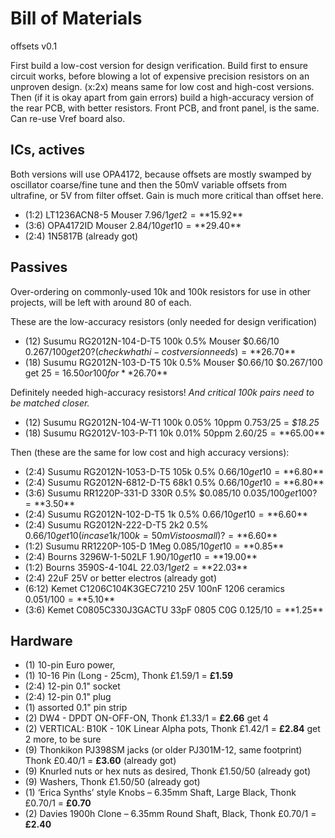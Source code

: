 # Bill of Materials

offsets v0.1

First build a low-cost version for design verification. Build first to ensure circuit works, before blowing a lot of expensive precision resistors on an unproven design. (x:2x) means same for low cost and high-cost versions. Then (if it is okay apart from gain errors) build a high-accuracy version of the rear PCB, with better resistors.  Front PCB, and front panel, is the same. Can re-use Vref board also.

## ICs, actives

Both versions will use OPA4172, because offsets are mostly swamped by oscillator coarse/fine tune and then the 50mV variable offsets from ultrafine, or 5V from filter offset. Gain is much more critical than offset here.

- (1:2) LT1236ACN8-5 Mouser $7.96/1 get 2 = **$15.92**
- (3:6) OPA4172ID Mouser $2.84/10 get 10 = **$29.40**
- (2:4) 1N5817B (already got)

## Passives

Over-ordering on commonly-used 10k and 100k resistors for use in other projects, will be left with around 80 of each.

These are the low-accuracy resistors (only needed for design verification)

- (12) Susumu RG2012N-104-D-T5 100k 0.5% Mouser $0.66/10 $0.267/100 get 20? (check what hi-cost version needs) = **$26.70**
- (18) Susumu RG2012N-103-D-T5 10k 0.5% Mouser $0.66/10 $0.267/100 get 25 = $16.50 or 100 for **$26.70**

Definitely needed high-accuracy resistors! *And critical 100k pairs need to be matched closer.*

- (12) Susumu RG2012N-104-W-T1 100k 0.05%  10ppm 0.753/25 = *$18.25*
- (18) Susumu RG2012V-103-P-T1 10k 0.01% 50ppm $2.60/25 = **$65.00**

Then (these are the same for low cost and high accuracy versions):

- (2:4) Susumu RG2012N-1053-D-T5 105k 0.5% $0.66/10 get 10 = **$6.80**
- (2:4) Susumu RG2012N-6812-D-T5 68k1 0.5% $0.66/10 get 10 = **$6.80**
- (3:6) Susumu RR1220P-331-D 330R 0.5% $0.085/10 $0.035/100 get 100? = **$3.50**
- (2:4) Susumu RG2012N-102-D-T5  1k 0.5% $0.66/10 get 10 = **$6.60**
- (2:4) Susumu RG2012N-222-D-T5   2k2 0.5% $0.66/10 get 10 (in case 1k/100k = 50mV is too small)? = **$6.60**
- (1:2) Susumu RR1220P-105-D 1Meg $0.085/10 get 10 = **$0.85**
- (2:4) Bourns 3296W-1-502LF $1.90/10 get 10 = **$19.00**
- (1:2) Bourns 3590S-4-104L  $22.03/1 get 2 = **$22.03**
- (2:4) 22uF 25V or better electros (already got)
- (6:12) Kemet C1206C104K3GEC7210 25V 100nF 1206 ceramics $0.051/100 = **$5.10**
- (3:6) Kemet C0805C330J3GACTU 33pF 0805 C0G $0.125/10 = **$1.25**

## Hardware

- (1) 10-pin Euro power,
- (1) 10-16 Pin (Long - 25cm), Thonk £1.59/1 = **£1.59**
- (2:4) 12-pin 0.1" socket
- (2:4) 12-pin 0.1" plug
- (1) assorted 0.1" pin strip
- (2) DW4 - DPDT ON-OFF-ON, Thonk £1.33/1 = **£2.66** get 4
- (2) VERTICAL: B10K - 10K Linear Alpha pots, Thonk £1.42/1 = **£2.84** get 2 more, to be sure
- (9) Thonkikon PJ398SM jacks (or older PJ301M-12, same footprint) Thonk £0.40/1 =  **£3.60** (already got)
- (9) Knurled nuts or hex nuts as desired, Thonk £1.50/50 (already got)
- (9) Washers, Thonk £1.50/50 (already got)
- (1) ‘Erica Synths’ style Knobs – 6.35mm Shaft, Large Black, Thonk £0.70/1 = **£0.70**
- (2) Davies 1900h Clone – 6.35mm Round Shaft, Black, Thonk £0.70/1 = **£2.40**